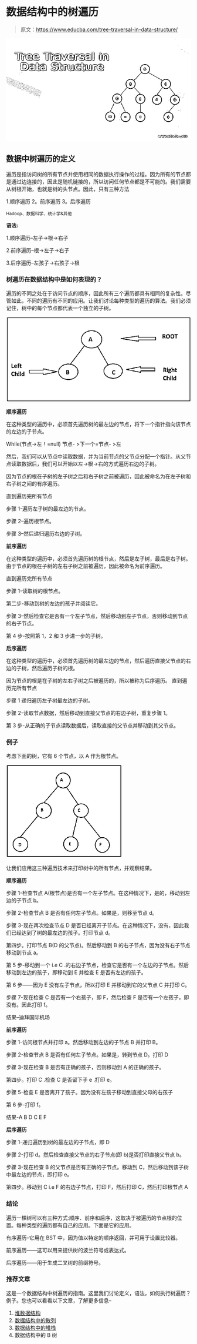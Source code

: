# 数据结构中的树遍历

> 原文：<https://www.educba.com/tree-traversal-in-data-structure/>

![Tree Traversal in Data Structure](img/2bd9e6b34aa4b4e811bf6e0ecb7357db.png)



## 数据中树遍历的定义

遍历是指访问树的所有节点并使用相同的数据执行操作的过程。因为所有的节点都是通过边连接的，因此是随机链接的，所以访问任何节点都是不可能的。我们需要从树根开始，也就是树的头节点。因此，只有三种方法

1.顺序遍历
2。前序遍历
3。后序遍历

<small>Hadoop、数据科学、统计学&其他</small>

**语法:**

1.顺序遍历–左子->根->右子

2.前序遍历–根->左子->右子

3.后序遍历–左孩子->右孩子->根

### 树遍历在数据结构中是如何表现的？

遍历的不同之处在于访问节点的顺序，因此所有三个遍历都具有相同的复杂性。尽管如此，不同的遍历有不同的应用。让我们讨论每种类型的遍历的算法。我们必须记住，树中的每个节点都代表一个独立的子树。

![Tree Traversal in Data Structure 1](img/6a75b0f5fc2b6f53d86c2b85c0dee005.png)



**顺序遍历**

在这种类型的遍历中，必须首先遍历树的最左边的节点，将下一个指针指向该节点的左边的子节点。

While(节点->左！=null)
节点- >下一个=节点- >左

然后，我们可以从节点中读取数据，并为当前节点的父节点分配一个指针。从父节点读取数据后，我们可以开始以左->根->右的方式遍历右边的子树。

因为节点的根在子树的左子树之后和右子树之前被遍历，因此被命名为在左子树和右子树之间的有序遍历。

直到遍历完所有节点

步骤 1-遍历左子树的最左边的节点。

步骤 2–遍历根节点。

步骤 3–然后递归遍历右边的子树。

**前序遍历**

在这种类型的遍历中，必须首先遍历树的根节点，然后是左子树，最后是右子树。由于节点的根在子树的左右子树之前被遍历，因此被命名为前序遍历。

直到遍历完所有节点

步骤 1-读取树的根节点。

第二步-移动到树的左边的孩子并阅读它。

步骤 3–然后检查它是否有一个左子节点，然后移动到左子节点，否则移动到节点的右子节点。

第 4 步-按照第 1，2 和 3 步进一步的子树。

**后序遍历**

在这种类型的遍历中，必须首先遍历树的最左边的节点，然后遍历直接父节点的右边的子树，然后遍历子树的根。

因为节点的根是在子树的左右子树之后被遍历的，所以被称为后序遍历。
直到遍历完所有节点

步骤 1 递归遍历左子树最左边的子树。

步骤 2-读取节点数据，然后移动到直接父节点的右边子树，重复步骤 1。

第 3 步-从正确的子节点读取数据后，读取直接的父节点并移动到其父节点。

### 例子

考虑下面的树，它有 6 个节点，以 A 作为根节点。

![root mode](img/5dae24263501e00d15e0c380c1df7e08.png)



让我们应用这三种遍历技术来打印树中的所有节点，并观察结果。

**顺序遍历**

步骤 1-检查节点 A(根节点)是否有一个左子节点。在这种情况下，是的，移动到左边的子节点 b。

步骤 2-检查节点 B 是否有任何左子节点。如果是，则移至节点 d。

步骤 3-现在再次检查节点 D 是否已经离开子节点。在这种情况下，没有，因此我们已经达到了树的最左边的孩子。打印节点 d。

第四步。打印节点 B(D 的父节点)。然后移动到 B 的右子节点，因为没有右子节点移动到节点 a。

第 5 步-移动到一个 i.e C .的右边子节点，检查它是否有一个左边的子节点。然后移动到左边的孩子，即移动到 E 并检查 E 是否有左边的孩子。

第 6 步——因为 E 没有左子节点，所以打印 E 并移动到它的父节点 C 并打印 C。

步骤 7-现在检查 C 是否有一个右孩子，即 F，然后检查 F 是否有一个左孩子，即没有。因此打印 f。

结果–迪拜国际机场

**前序遍历**

步骤 1-访问根节点并打印 a。然后移动到左边的子节点 B 并打印 B。

步骤 2-检查节点 B 是否有任何左子节点。如果是，转到节点 D。打印 D

步骤 3-现在检查 B 是否有正确的孩子，否则移动到 A 的正确的孩子。

第四步。打印 C .检查 C 是否留下子 e .打印 e。

步骤 5-检查 E 是否离开了孩子。因为没有左孩子移动到直接父母的右孩子

第 6 步-打印 f。

结果-A B D C E F

**后序遍历**

步骤 1-递归遍历到树的最左边的子节点，即 D

步骤 2-打印 d。然后检查直接父节点的右子节点(即 b)是否打印直接父节点 b。

步骤 3-现在检查 B 的父节点是否有正确的子节点。移动到 C，然后移动到该子树中最左边的节点，即打印 e。

第四步。移动到 C i.e F 的右边子节点，打印 F，然后打印 C，然后打印根节点 A

### 结论

遍历一棵树可以有三种方式:顺序、前序和后序，这取决于被遍历的节点根的位置。每种类型的遍历都有自己的应用。下面是它的应用。

有序遍历–它用在 BST 中，因为值以特定的顺序返回，并可用于设置比较器。

前序遍历——这可以用来提供树的波兰符号或表达式。

后序遍历——用于生成二叉树的前缀符号。

### 推荐文章

这是一个数据结构中树遍历的指南。这里我们讨论定义，语法，如何执行树遍历？例子。您也可以看看以下文章，了解更多信息–

1.  [堆数据结构](https://www.educba.com/heap-data-structure/)
2.  [数据结构中的散列](https://www.educba.com/hashing-in-data-structure/)
3.  [数据结构中的堆栈](https://www.educba.com/stack-in-data-structure/)
4.  数据结构中的 B 树






